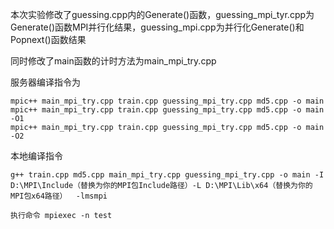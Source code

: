 本次实验修改了guessing.cpp内的Generate()函数，guessing_mpi_tyr.cpp为Generate()函数MPI并行化结果，guessing_mpi.cpp为并行化Generate()和Popnext()函数结果

同时修改了main函数的计时方法为main_mpi_try.cpp

服务器编译指令为

    mpic++ main_mpi_try.cpp train.cpp guessing_mpi_try.cpp md5.cpp -o main
    mpic++ main_mpi_try.cpp train.cpp guessing_mpi_try.cpp md5.cpp -o main -O1
    mpic++ main_mpi_try.cpp train.cpp guessing_mpi_try.cpp md5.cpp -o main -O2

本地编译指令

    g++ train.cpp md5.cpp main_mpi_try.cpp guessing_mpi_try.cpp -o main -I D:\MPI\Include（替换为你的MPI包Include路径）-L D:\MPI\Lib\x64（替换为你的MPI包x64路径）  -lmsmpi 

    执行命令 mpiexec -n test
